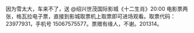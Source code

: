因为雪太大，车来不了，送 @绍兴世茂国际影城《十二生肖》20:00 电影票两张，格瓦拉电子票，直接到影城取票机上取票即可进场观看。取票代码：23977931，手机号 15067575577。票赠有缘人，不谢。201314。 ​​​​